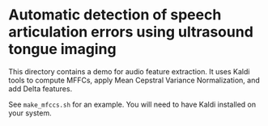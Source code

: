 # Automatic detection of speech articulation errors using ultrasound tongue imaging

This directory contains a demo for audio feature extraction. It uses Kaldi tools to compute MFFCs, apply Mean Cepstral Variance Normalization, and add Delta features.

See `make_mfccs.sh` for an example. You will need to have Kaldi installed on your system.

